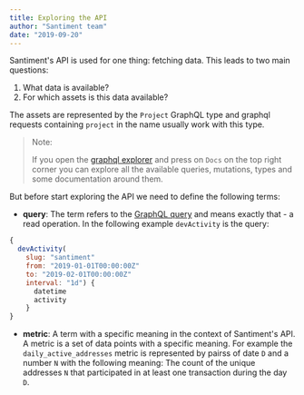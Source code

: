 ```yaml
---
title: Exploring the API
author: "Santiment team"
date: "2019-09-20"
---
```



Santiment's API is used for one thing: fetching data. This leads to two main questions:

1. What data is available?
2. For which assets is this data available?

The assets are represented by the `Project` GraphQL type and graphql requests containing `project` in the name usually work with this type.

> Note:
>
> If you open the [graphql explorer](https://api.santiment.net/graphiql) and press on `Docs` on the top right corner you can explore all the available queries, mutations, types and some documentation around them.

But before start exploring the API we need to define the following terms:

- **query**: The term refers to the [GraphQL query](https://graphql.org/learn/queries/) and means exactly that - a read operation. In the following example `devActivity` is the query:

```js
{
  devActivity(
    slug: "santiment"
    from: "2019-01-01T00:00:00Z"
    to: "2019-02-01T00:00:00Z"
    interval: "1d") {
      datetime
      activity
    }
}
```

- **metric**: A term with a specific meaning in the context of Santiment's API. A metric is a set of data points with a specific meaning. For example the `daily_active_addresses` metric is represented by pairss of date `D` and a number `N` with the following meaning: The count of the unique addresses `N` that participated in at least one transaction during the day `D`.

